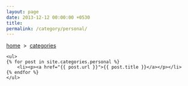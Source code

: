 ```yaml
---
layout: page
date: 2013-12-12 00:00:00 +0530
title: 
permalink: /category/personal/
---
```


<div>
    <a href="{{ site.url }}">home</a> &nbsp;&gt;&nbsp; <a href="{{ site.url }}/categories">categories</a>
  	
	<ul>
    {% for post in site.categories.personal %}
		<li><p><a href="{{ post.url }}">{{ post.title }}</a></p></li>
    {% endfor %}
	</ul>
</div>
